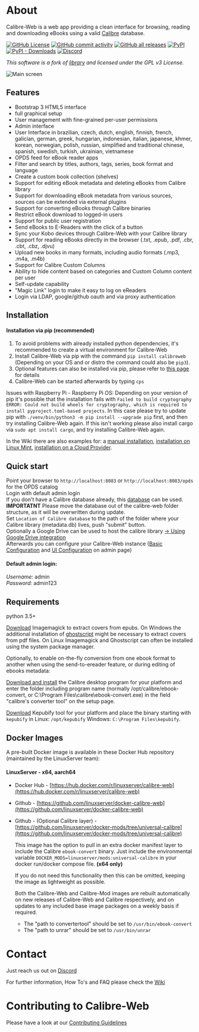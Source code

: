 # About

Calibre-Web is a web app providing a clean interface for browsing, reading and downloading eBooks using a valid [Calibre](https://calibre-ebook.com) database.

[![GitHub License](https://img.shields.io/github/license/janeczku/calibre-web?style=flat-square)](https://github.com/janeczku/calibre-web/blob/master/LICENSE)
[![GitHub commit activity](https://img.shields.io/github/commit-activity/w/janeczku/calibre-web?logo=github&style=flat-square&label=commits)]()
[![GitHub all releases](https://img.shields.io/github/downloads/janeczku/calibre-web/total?logo=github&style=flat-square)](https://github.com/janeczku/calibre-web/releases)
[![PyPI](https://img.shields.io/pypi/v/calibreweb?logo=pypi&logoColor=fff&style=flat-square)](https://pypi.org/project/calibreweb/)
[![PyPI - Downloads](https://img.shields.io/pypi/dm/calibreweb?logo=pypi&logoColor=fff&style=flat-square)](https://pypi.org/project/calibreweb/)
[![Discord](https://img.shields.io/discord/838810113564344381?label=Discord&logo=discord&style=flat-square)](https://discord.gg/h2VsJ2NEfB)

*This software is a fork of [library](https://github.com/mutschler/calibreserver) and licensed under the GPL v3 License.*

![Main screen](https://github.com/janeczku/calibre-web/wiki/images/main_screen.png)

## Features

- Bootstrap 3 HTML5 interface
- full graphical setup
- User management with fine-grained per-user permissions
- Admin interface
- User Interface in brazilian, czech, dutch, english, finnish, french, galician, german, greek, hungarian, indonesian, italian, japanese, khmer, korean, norwegian, polish, russian, simplified and traditional chinese, spanish, swedish, turkish, ukrainian, vietnamese
- OPDS feed for eBook reader apps 
- Filter and search by titles, authors, tags, series, book format and language
- Create a custom book collection (shelves)
- Support for editing eBook metadata and deleting eBooks from Calibre library
- Support for downloading eBook metadata from various sources, sources can be extended via external plugins
- Support for converting eBooks through Calibre binaries
- Restrict eBook download to logged-in users
- Support for public user registration
- Send eBooks to E-Readers with the click of a button
- Sync your Kobo devices through Calibre-Web with your Calibre library
- Support for reading eBooks directly in the browser (.txt, .epub, .pdf, .cbr, .cbt, .cbz, .djvu)
- Upload new books in many formats, including audio formats (.mp3, .m4a, .m4b)
- Support for Calibre Custom Columns
- Ability to hide content based on categories and Custom Column content per user
- Self-update capability
- "Magic Link" login to make it easy to log on eReaders
- Login via LDAP, google/github oauth and via proxy authentication

## Installation

#### Installation via pip (recommended)
1. To avoid problems with already installed python dependencies, it's recommended to create a virtual environment for Calibre-Web
2. Install Calibre-Web via pip with the command `pip install calibreweb` (Depending on your OS and or distro the command could also be `pip3`). 
3. Optional features can also be installed via pip, please refer to [this page](https://github.com/janeczku/calibre-web/wiki/Dependencies-in-Calibre-Web-Linux-and-Windows) for details 
4. Calibre-Web can be started afterwards by typing `cps` 

Issues with Raspberry Pi - Raspberry Pi OS:
Depending on your version of pip it's possible that the installation fails with `Failed to build cryptography
ERROR: Could not build wheels for cryptography, which is required to install pyproject.toml-based projects`. 
In this case please try to update pip with `./venv/bin/python3 -m pip install --upgrade pip` first, and then try installing Calibre-Web again. 
If this isn't working please also install cargo via `sudo apt install cargo`, and try installing Calibre-Web again.

In the Wiki there are also examples for: a [manual installation](https://github.com/janeczku/calibre-web/wiki/Manual-installation), [installation on Linux Mint](https://github.com/janeczku/calibre-web/wiki/How-To:Install-Calibre-Web-in-Linux-Mint-19-or-20), [installation on a Cloud Provider](https://github.com/janeczku/calibre-web/wiki/How-To:-Install-Calibre-Web-on-a-Cloud-Provider).

## Quick start

Point your browser to `http://localhost:8083` or `http://localhost:8083/opds` for the OPDS catalog \
Login with default admin login \
If you don't have a Calibre database already, this [database](https://github.com/janeczku/calibre-web/blob/master/library/metadata.db) can be used. **IMPORTATNT** Please move the database out of the calibre-web folder structure, as it will be overwritten during update. \
Set `Location of Calibre database` to the path of the folder where your Calibre library (metadata.db) lives, push "submit" button. \
Optionally a Google Drive can be used to host the calibre library [-> Using Google Drive integration](https://github.com/janeczku/calibre-web/wiki/G-Drive-Setup#using-google-drive-integration) \
Afterwards you can configure your Calibre-Web instance ([Basic Configuration](https://github.com/janeczku/calibre-web/wiki/Configuration#basic-configuration) and [UI Configuration](https://github.com/janeczku/calibre-web/wiki/Configuration#ui-configuration) on admin page)  

#### Default admin login:
*Username:* admin\
*Password:* admin123


## Requirements

python 3.5+

[Download](https://imagemagick.org/script/download.php) Imagemagick to extract covers from epubs. On Windows the additional installation of [ghostscript](https://ghostscript.com/releases/gsdnld.html) might be necessary to extract covers from pdf files. On Linux Imagemagick and Ghostscript can often be installed using the system package manager.

Optionally, to enable on-the-fly conversion from one ebook format to another when using the send-to-ereader feature, or during editing of ebooks metadata:

[Download and install](https://calibre-ebook.com/download) the Calibre desktop program for your platform and enter the folder including program name (normally /opt/calibre/ebook-convert, or C:\Program Files\calibre\ebook-convert.exe) in the field "calibre's converter tool" on the setup page.

[Download](https://github.com/pgaskin/kepubify/releases/latest) Kepubify tool for your platform and place the binary starting with `kepubify` in Linux: `/opt/kepubify` Windows: `C:\Program Files\kepubify`.


## Docker Images

A pre-built Docker image is available in these Docker Hub repository (maintained by the LinuxServer team):

#### **LinuxServer - x64, aarch64**
+ Docker Hub - [https://hub.docker.com/r/linuxserver/calibre-web](https://hub.docker.com/r/linuxserver/calibre-web)
+ Github - [https://github.com/linuxserver/docker-calibre-web](https://github.com/linuxserver/docker-calibre-web)
+ Github - (Optional Calibre layer) - [https://github.com/linuxserver/docker-mods/tree/universal-calibre](https://github.com/linuxserver/docker-mods/tree/universal-calibre) 

   This image has the option to pull in an extra docker manifest layer to include the Calibre `ebook-convert` binary.  Just include the environmental variable `DOCKER_MODS=linuxserver/mods:universal-calibre` in your docker run/docker compose file. **(x64 only)**
  
   If you do not need this functionality then this can be omitted, keeping the image as lightweight as possible.
    
   Both the Calibre-Web and Calibre-Mod images are rebuilt automatically on new releases of Calibre-Web and Calibre respectively, and on updates to any included base image packages on a weekly basis if required.
   + The "path to convertertool" should be set to `/usr/bin/ebook-convert`
   + The "path to unrar" should be set to `/usr/bin/unrar`

# Contact

Just reach us out on [Discord](https://discord.gg/h2VsJ2NEfB)

For further information, How To's and FAQ please check the [Wiki](https://github.com/janeczku/calibre-web/wiki)

# Contributing to Calibre-Web

Please have a look at our [Contributing Guidelines](https://github.com/janeczku/calibre-web/blob/master/CONTRIBUTING.md) 
